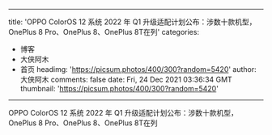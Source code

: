 
---
title: 'OPPO ColorOS 12 系统 2022 年 Q1 升级适配计划公布：涉数十款机型，OnePlus 8 Pro、OnePlus 8、OnePlus 8T在列'
categories: 
 - 博客
 - 大侠阿木
 - 首页
headimg: 'https://picsum.photos/400/300?random=5420'
author: 大侠阿木
comments: false
date: Fri, 24 Dec 2021 03:36:34 GMT
thumbnail: 'https://picsum.photos/400/300?random=5420'
---

<div>   
OPPO ColorOS 12 系统 2022 年 Q1 升级适配计划公布：涉数十款机型，OnePlus 8 Pro、OnePlus 8、OnePlus 8T在列  
</div>
            